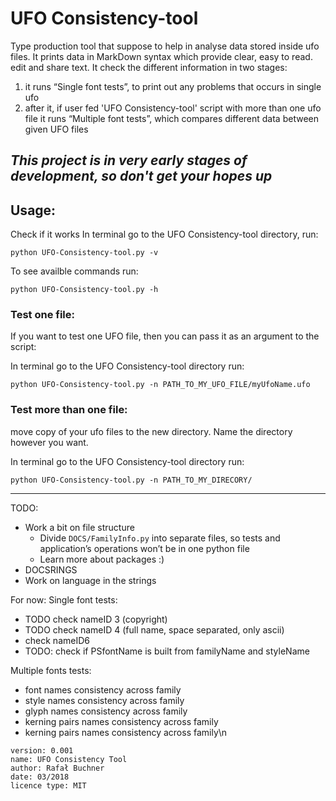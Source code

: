 # UFO Consistency-tool
Type production tool that suppose to help in analyse data stored inside ufo files.
It prints data in MarkDown syntax which provide clear, easy to read. edit and share text.
It check the different information in two stages:
1. it runs “Single font tests”, to print out any problems that occurs in single ufo
2. after it, if user fed 'UFO Consistency-tool' script with more than one ufo file it runs “Multiple font tests”, which compares different data between given UFO files

*This project is in very early stages of development, so don't get your hopes up*
---
## Usage:
Check if it works
In terminal go to the UFO Consistency-tool directory, run:

`python UFO-Consistency-tool.py -v`

To see availble commands run:

`python UFO-Consistency-tool.py -h`

### Test one file:

If you want to test one UFO file, then you can pass it as an argument to the script:

In terminal go to the UFO Consistency-tool directory
run:

`python UFO-Consistency-tool.py -n PATH_TO_MY_UFO_FILE/myUfoName.ufo `

### Test more than one file:
move copy of your ufo files to the new directory. Name the directory however you want.

In terminal go to the UFO Consistency-tool directory
run:

`python UFO-Consistency-tool.py -n PATH_TO_MY_DIRECORY/`


---
TODO:
 - Work a bit on file structure
     - Divide `DOCS/FamilyInfo.py` into separate files, so tests and application’s operations won’t be in one python file
     - Learn more about packages :)
 - DOCSRINGS
 - Work on language in the strings


For now:
Single font tests:
 - TODO check nameID 3 (copyright)
 - TODO check nameID 4 (full name, space separated, only ascii)
 - check nameID6
 - TODO: check if PSfontName is built from familyName and styleName


Multiple fonts tests:
 - font names consistency across family
 - style names consistency across family
 - glyph names consistency across family
 - kerning pairs names consistency across family
 - kerning pairs names consistency across family\n


```
version: 0.001
name: UFO Consistency Tool
author: Rafał Buchner
date: 03/2018
licence type: MIT
```
